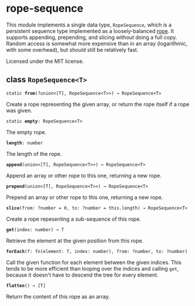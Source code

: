 # rope-sequence

This module implements a single data type, `RopeSequence`, which is a
persistent sequence type implemented as a loosely-balanced
[rope](https://www.cs.rit.edu/usr/local/pub/jeh/courses/QUARTERS/FP/Labs/CedarRope/rope-paper.pdf).
It supports appending, prepending, and slicing without doing a full
copy. Random access is somewhat more expensive than in an array
(logarithmic, with some overhead), but should still be relatively
fast.

Licensed under the MIT license.

## class `RopeSequence<T>`

`static `**`from`**`(?union<[T], RopeSequence<T>>) → RopeSequence<T>`

Create a rope representing the given array, or return the rope itself
if a rope was given.

`static `**`empty`**`: RopeSequence<T>`

The empty rope.

**`length`**`: number`

The length of the rope.

**`append`**`(union<[T], RopeSequence<T>>) → RopeSequence<T>`

Append an array or other rope to this one, returning a new rope.

**`prepend`**`(union<[T], RopeSequence<T>>) → RopeSequence<T>`

Prepend an array or other rope to this one, returning a new rope.

**`slice`**`(from: ?number = 0, to: ?number = this.length) → RopeSequence<T>`

Create a rope repesenting a sub-sequence of this rope.

**`get`**`(index: number) → T`

Retrieve the element at the given position from this rope.

**`forEach`**`(f: fn(element: T, index: number), from: ?number, to: ?number)`

Call the given function for each element between the given indices.
This tends to be more efficient than looping over the indices and
calling `get`, because it doesn't have to descend the tree for every
element.

**`flatten`**`() → [T]`

Return the content of this rope as an array.

